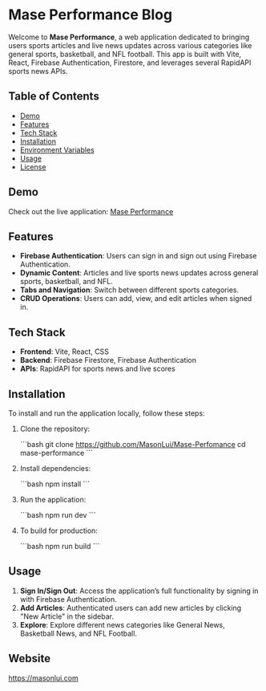 # Mase Performance Blog

Welcome to **Mase Performance**, a web application dedicated to bringing users sports articles and live news updates across various categories like general sports, basketball, and NFL football. This app is built with Vite, React, Firebase Authentication, Firestore, and leverages several RapidAPI sports news APIs.

## Table of Contents

- [Demo](#demo)
- [Features](#features)
- [Tech Stack](#tech-stack)
- [Installation](#installation)
- [Environment Variables](#environment-variables)
- [Usage](#usage)
- [License](#license)

## Demo

Check out the live application: [Mase Performance](https://masonlui.com/)

## Features

- **Firebase Authentication**: Users can sign in and sign out using Firebase Authentication.
- **Dynamic Content**: Articles and live sports news updates across general sports, basketball, and NFL.
- **Tabs and Navigation**: Switch between different sports categories.
- **CRUD Operations**: Users can add, view, and edit articles when signed in.

## Tech Stack

- **Frontend**: Vite, React, CSS
- **Backend**: Firebase Firestore, Firebase Authentication
- **APIs**: RapidAPI for sports news and live scores

## Installation

To install and run the application locally, follow these steps:

1. Clone the repository:

   \`\`\`bash
   git clone https://github.com/MasonLui/Mase-Perfomance
   cd mase-performance
   \`\`\`

2. Install dependencies:

   \`\`\`bash
   npm install
   \`\`\`

3. Run the application:

   \`\`\`bash
   npm run dev
   \`\`\`

4. To build for production:

   \`\`\`bash
   npm run build
   \`\`\`

## Usage

1. **Sign In/Sign Out**: Access the application’s full functionality by signing in with Firebase Authentication.
2. **Add Articles**: Authenticated users can add new articles by clicking "New Article" in the sidebar.
3. **Explore**: Explore different news categories like General News, Basketball News, and NFL Football.

## Website
https://masonlui.com
